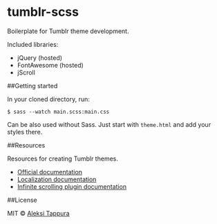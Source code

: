 # tumblr-scss
Boilerplate for Tumblr theme development.

Included libraries:

- jQuery (hosted)
- FontAwesome (hosted)
- jScroll

##Getting started

In your cloned directory, run:

    $ sass --watch main.scss:main.css

Can be also used without Sass. Just start with `theme.html` and add your styles there.

##Resources

Resources for creating Tumblr themes.

- [Official documentation](https://www.tumblr.com/docs/en/custom_themes)
- [Localization documentation](https://www.tumblr.com/docs/en/localizing_themes)
- [Infinite scrolling plugin documentation](http://jscroll.com/)

##License

MIT © [Aleksi Tappura](http://aleksitappura.com)